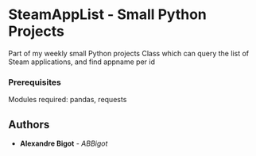 # SteamAppList - Small Python Projects

Part of my weekly small Python projects
Class which can query the list of Steam applications, and find appname per id

### Prerequisites

Modules required: pandas, requests

## Authors

* **Alexandre Bigot** - *ABBigot*
